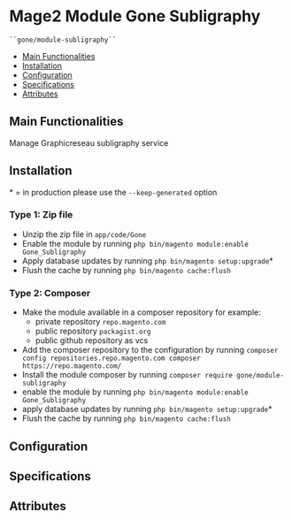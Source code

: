 # Mage2 Module Gone Subligraphy

    ``gone/module-subligraphy``

 - [Main Functionalities](#markdown-header-main-functionalities)
 - [Installation](#markdown-header-installation)
 - [Configuration](#markdown-header-configuration)
 - [Specifications](#markdown-header-specifications)
 - [Attributes](#markdown-header-attributes)


## Main Functionalities
Manage Graphicreseau subligraphy service

## Installation
\* = in production please use the `--keep-generated` option

### Type 1: Zip file

 - Unzip the zip file in `app/code/Gone`
 - Enable the module by running `php bin/magento module:enable Gone_Subligraphy`
 - Apply database updates by running `php bin/magento setup:upgrade`\*
 - Flush the cache by running `php bin/magento cache:flush`

### Type 2: Composer

 - Make the module available in a composer repository for example:
    - private repository `repo.magento.com`
    - public repository `packagist.org`
    - public github repository as vcs
 - Add the composer repository to the configuration by running `composer config repositories.repo.magento.com composer https://repo.magento.com/`
 - Install the module composer by running `composer require gone/module-subligraphy`
 - enable the module by running `php bin/magento module:enable Gone_Subligraphy`
 - apply database updates by running `php bin/magento setup:upgrade`\*
 - Flush the cache by running `php bin/magento cache:flush`


## Configuration




## Specifications




## Attributes



